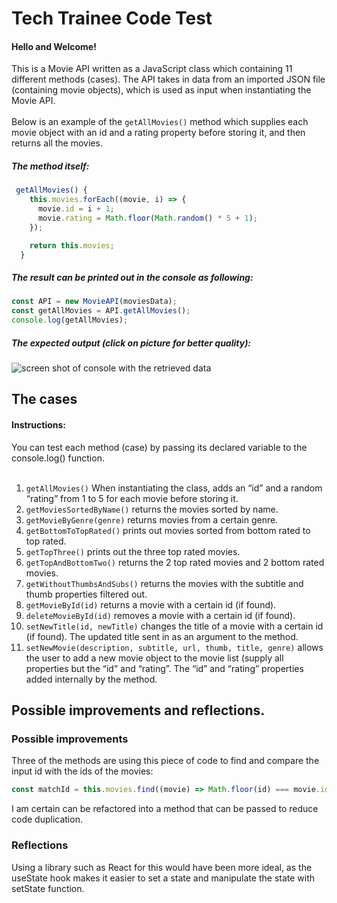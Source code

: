 # Tech Trainee Code Test

#### Hello and Welcome!

This is a Movie API written as a JavaScript class which containing 11 different methods (cases). The API takes in data from an imported JSON file (containing movie objects), which is used as input when instantiating the Movie API. <br/><br/> Below is an example of the `getAllMovies()` method which supplies each movie object with an id and a rating property before storing it, and then returns all the movies.

##### The method itself:

```javascript
 getAllMovies() {
    this.movies.forEach((movie, i) => {
      movie.id = i + 1;
      movie.rating = Math.floor(Math.random() * 5 + 1);
    });

    return this.movies;
  }
```

##### The result can be printed out in the console as following:

```javascript
const API = new MovieAPI(moviesData);
const getAllMovies = API.getAllMovies();
console.log(getAllMovies);
```

##### The expected output (click on picture for better quality):<br/>

![screen shot of console with the retrieved data](https://cdn.glitch.global/2f2d1388-d3f8-4a7c-91cb-e78da3dfcb24/Sk%C3%A4rmklipp.PNG?v=1652107453988)

## The cases

#### Instructions:</br>

You can test each method (case) by passing its declared variable to the console.log() function. </br></br>

1. `getAllMovies()` When instantiating the class, adds an “id” and a random “rating” from 1 to 5 for each movie before storing it.
2. `getMoviesSortedByName()` returns the movies sorted by name.
3. `getMovieByGenre(genre)` returns movies from a certain genre.
4. `getBottomToTopRated()` prints out movies sorted from bottom rated to top rated.
5. `getTopThree()` prints out the three top rated movies.
6. `getTopAndBottomTwo()` returns the 2 top rated movies and 2 bottom rated movies.
7. `getWithoutThumbsAndSubs()` returns the movies with the subtitle and thumb properties filtered out.
8. `getMovieById(id)` returns a movie with a certain id (if found).
9. `deleteMovieById(id)` removes a movie with a certain id (if found).
10. `setNewTitle(id, newTitle)` changes the title of a movie with a certain id (if found). The updated title sent in as an argument to the method.
11. `setNewMovie(description, subtitle, url, thumb, title, genre)` allows the user to add a new movie object to the movie list (supply all properties but the “id” and “rating”. The “id” and “rating” properties added internally by the method.

## Possible improvements and reflections.

### Possible improvements

Three of the methods are using this piece of code to find and compare the input id with the ids of the movies:

```javascript
const matchId = this.movies.find((movie) => Math.floor(id) === movie.id);
```

I am certain can be refactored into a method that can be passed to reduce code duplication.

### Reflections

Using a library such as React for this would have been more ideal, as the useState hook makes it easier to set a state and manipulate the state with setState function.
